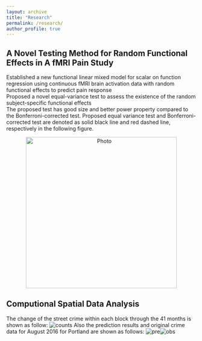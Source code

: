 ```yaml
---
layout: archive
title: "Research"
permalink: /research/
author_profile: true
---
```


## A Novel Testing Method for Random Functional Effects in A fMRI Pain Study
Established a new functional linear mixed model for scalar on function regression using continuous fMRI brain activation data with random functional effects to predict pain response<br>Proposed a novel equal-variance test to assess the existence of the random subject-specific functional effects<br>The proposed test has good size and better power property compared to the Bonferroni-corrected test. Proposed equal variance test and Bonferroni-corrected test are denoted as solid black line and red dashed line, respectively in the following figure.
<p align="center">
  <img src="https://wma9.github.io/images/bonf_homo_powercurve.png?raw=true" alt="Photo" style="width: 400px;"/> 
</p>


## Computional Spatial Data Analysis

The change of the street crime within each block through the 41 months is shown as follow:
![counts](/image/counts.png)
Also the prediction results and original crime data for August 2016 for Portland are shown as follows:
![pre](/image/pre.png)![obs](/image/obs.png)



